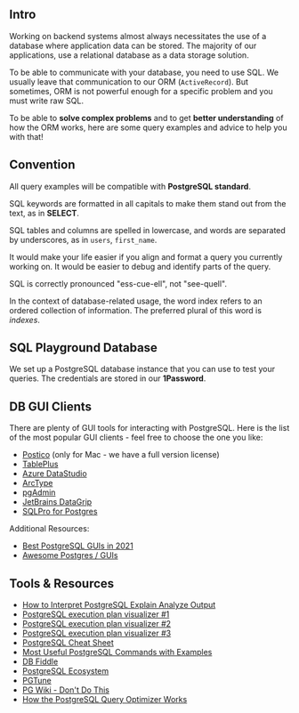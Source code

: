 ## Intro

Working on backend systems almost always necessitates the use of a database where application data can be stored.
The majority of our applications, use a relational database as a data storage solution.

To be able to communicate with your database, you need to use SQL.
We usually leave that communication to our ORM (`ActiveRecord`). But sometimes, ORM is not powerful enough for a specific problem and you must write raw SQL.

To be able to **solve complex problems** and to get **better understanding** of how the ORM works, here are some query examples and advice to help you with that!


## Convention

All query examples will be compatible with **PostgreSQL standard**.

SQL keywords are formatted in all capitals to make them stand out from the text, as in **SELECT**.

SQL tables and columns are spelled in lowercase, and words are separated by underscores, as in `users`, `first_name`.

It would make your life easier if you align and format a query you currently working on. It would be easier to debug and identify parts of the query.

SQL is correctly pronounced "ess-cue-ell", not "see-quell".

In the context of database-related usage, the word index refers to an ordered collection of information. The preferred plural of this word is *indexes*.


## SQL Playground Database

We set up a PostgreSQL database instance that you can use to test your queries.
The credentials are stored in our **1Password**.


## DB GUI Clients

There are plenty of GUI tools for interacting with PostgreSQL. Here is the list of the most popular GUI clients - feel free to choose the one you like:

  * [Postico](https://eggerapps.at/postico/) (only for Mac - we have a full version license)
  * [TablePlus](https://tableplus.com/)
  * [Azure DataStudio](https://docs.microsoft.com/en-us/sql/azure-data-studio)
  * [ArcType](https://arctype.com/)
  * [pgAdmin](https://www.pgadmin.org/)
  * [JetBrains DataGrip](https://www.jetbrains.com/datagrip/)
  * [SQLPro for Postgres](http://macpostgresclient.com/)


Additional Resources:

  * [Best PostgreSQL GUIs in 2021](https://retool.com/blog/best-postgresql-guis-in-2020/)
  * [Awesome Postgres / GUIs](https://dhamaniasad.github.io/awesome-postgres/#gui)


## Tools & Resources

  * [How to Interpret PostgreSQL Explain Analyze Output](https://www.cybertec-postgresql.com/en/how-to-interpret-postgresql-explain-analyze-output/)
  * [PostgreSQL execution plan visualizer #1](https://explain.dalibo.com/)
  * [PostgreSQL execution plan visualizer #2](http://tatiyants.com/pev/#/plans/new)
  * [PostgreSQL execution plan visualizer #3](https://explain.depesz.com/)
  * [PostgreSQL Cheat Sheet](https://postgrescheatsheet.com)
  * [Most Useful PostgreSQL Commands with Examples](https://technobytz.com/most-useful-postgresql-commands.html)
  * [DB Fiddle](https://www.db-fiddle.com/)
  * [PostgreSQL Ecosystem](https://github.com/EfficiencyGeek/postgresql-ecosystem)
  * [PGTune](https://pgtune.leopard.in.ua/)
  * [PG Wiki - Don't Do This](https://wiki.postgresql.org/wiki/Don't_Do_This)
  * [How the PostgreSQL Query Optimizer Works](https://www.cybertec-postgresql.com/en/how-the-postgresql-query-optimizer-works/)
